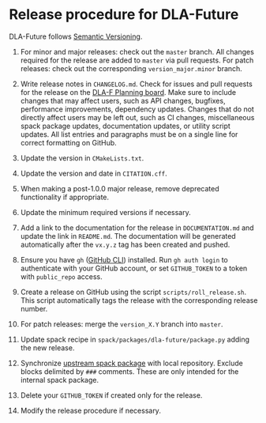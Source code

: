 # Release procedure for DLA-Future

DLA-Future follows [Semantic Versioning](https://semver.org).

1. For minor and major releases: check out the `master` branch. All changes required for the release are
   added to `master` via pull requests. For patch releases: check out the corresponding
   `version_major.minor` branch.

1. Write release notes in `CHANGELOG.md`. Check for issues and pull requests for the release on the
   [DLA-F Planning board](https://github.com/orgs/eth-cscs/projects/1). Make sure to include changes that
   may affect users, such as API changes, bugfixes, performance improvements, dependency updates. Changes
   that do not directly affect users may be left out, such as CI changes, miscellaneous spack package
   updates, documentation updates, or utility script updates. All list entries and paragraphs must be on
   a single line for correct formatting on GitHub.

1. Update the version in `CMakeLists.txt`.

1. Update the version and date in `CITATION.cff`.

1. When making a post-1.0.0 major release, remove deprecated functionality if
   appropriate.

1. Update the minimum required versions if necessary.

1. Add a link to the documentation for the release in `DOCUMENTATION.md` and update the link in `README.md`.
   The documentation will be generated automatically after the `vx.y.z` tag has been created and pushed.

1. Ensure you have `gh` ([GitHub CLI](https://cli.github.com)) installed. Run `gh auth login` to authenticate
   with your GitHub account, or set `GITHUB_TOKEN` to a token with `public_repo` access.

1. Create a release on GitHub using the script `scripts/roll_release.sh`. This
   script automatically tags the release with the corresponding release number.

1. For patch releases: merge the `version_X.Y` branch into `master`.

1. Update spack recipe in `spack/packages/dla-future/package.py` adding the new release.

1. Synchronize [upstream spack
   package](https://github.com/spack/spack/blob/develop/var/spack/repos/builtin/packages/dla-future/package.py)
   with local repository. Exclude blocks delimited by `###` comments. These are only intended for the
   internal spack package.

1. Delete your `GITHUB_TOKEN` if created only for the release.

1. Modify the release procedure if necessary.
